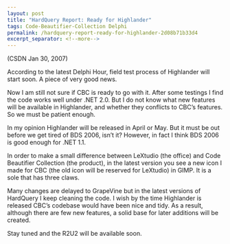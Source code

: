 ```yaml
---
layout: post
title: "HardQuery Report: Ready for Highlander"
tags: Code-Beautifier-Collection Delphi
permalink: /hardquery-report-ready-for-highlander-2d08b71b33d4
excerpt_separator: <!--more-->
---
```

(CSDN Jan 30, 2007)

According to the latest Delphi Hour, field test process of Highlander will start soon. A piece of very good news.
<!--more-->

Now I am still not sure if CBC is ready to go with it. After some testings I find the code works well under .NET 2.0. But I do not know what new features will be available in Highlander, and whether they conflicts to CBC’s features. So we must be patient enough.

In my opinion Highlander will be released in April or May. But it must be out before we get tired of BDS 2006, isn’t it? However, in fact I think BDS 2006 is good enough for .NET 1.1.

In order to make a small difference between LeXtudio (the office) and Code Beautifier Collection (the product), in the latest version you see a new icon I made for CBC (the old icon will be reserved for LeXtudio) in GIMP. It is a sole that has three claws.

Many changes are delayed to GrapeVine but in the latest versions of HardQuery I keep cleaning the code. I wish by the time Highlander is released CBC’s codebase would have been nice and tidy. As a result, although there are few new features, a solid base for later additions will be created.

Stay tuned and the R2U2 will be available soon.
